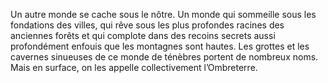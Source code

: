 Un autre monde se cache sous le nôtre. Un monde qui sommeille sous les fondations des villes, qui rêve sous les plus profondes racines des anciennes forêts et qui complote dans des recoins secrets aussi profondément enfouis que les montagnes sont hautes. Les grottes et les cavernes sinueuses de ce monde de ténèbres portent de nombreux noms. Mais en surface, on les appelle collectivement l’Ombreterre.
